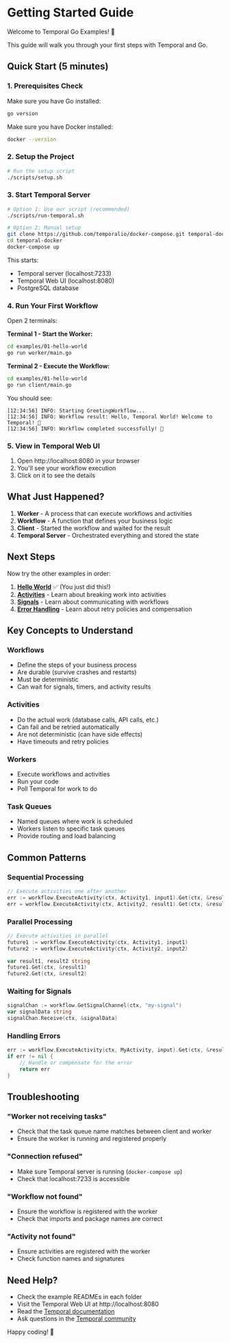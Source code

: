 # Getting Started Guide

Welcome to Temporal Go Examples! 🎉

This guide will walk you through your first steps with Temporal and Go.

## Quick Start (5 minutes)

### 1. Prerequisites Check

Make sure you have Go installed:
```bash
go version
```

Make sure you have Docker installed:
```bash
docker --version
```

### 2. Setup the Project

```bash
# Run the setup script
./scripts/setup.sh
```

### 3. Start Temporal Server

```bash
# Option 1: Use our script (recommended)
./scripts/run-temporal.sh

# Option 2: Manual setup
git clone https://github.com/temporalio/docker-compose.git temporal-docker
cd temporal-docker
docker-compose up
```

This starts:
- Temporal server (localhost:7233)
- Temporal Web UI (localhost:8080) 
- PostgreSQL database

### 4. Run Your First Workflow

Open 2 terminals:

**Terminal 1 - Start the Worker:**
```bash
cd examples/01-hello-world
go run worker/main.go
```

**Terminal 2 - Execute the Workflow:**
```bash
cd examples/01-hello-world  
go run client/main.go
```

You should see:
```
[12:34:56] INFO: Starting GreetingWorkflow...
[12:34:56] INFO: Workflow result: Hello, Temporal World! Welcome to Temporal! 🎉
[12:34:56] INFO: Workflow completed successfully! 🎉
```

### 5. View in Temporal Web UI

1. Open http://localhost:8080 in your browser
2. You'll see your workflow execution
3. Click on it to see the details

## What Just Happened?

1. **Worker** - A process that can execute workflows and activities
2. **Workflow** - A function that defines your business logic
3. **Client** - Started the workflow and waited for the result
4. **Temporal Server** - Orchestrated everything and stored the state

## Next Steps

Now try the other examples in order:

1. **[Hello World](examples/01-hello-world/)** ✅ (You just did this!)
2. **[Activities](examples/02-activities/)** - Learn about breaking work into activities
3. **[Signals](examples/03-signals/)** - Learn about communicating with workflows
4. **[Error Handling](examples/04-error-handling/)** - Learn about retry policies and compensation

## Key Concepts to Understand

### Workflows
- Define the steps of your business process
- Are durable (survive crashes and restarts)
- Must be deterministic
- Can wait for signals, timers, and activity results

### Activities  
- Do the actual work (database calls, API calls, etc.)
- Can fail and be retried automatically
- Are not deterministic (can have side effects)
- Have timeouts and retry policies

### Workers
- Execute workflows and activities
- Run your code
- Poll Temporal for work to do

### Task Queues
- Named queues where work is scheduled
- Workers listen to specific task queues
- Provide routing and load balancing

## Common Patterns

### Sequential Processing
```go
// Execute activities one after another
err := workflow.ExecuteActivity(ctx, Activity1, input1).Get(ctx, &result1)
err = workflow.ExecuteActivity(ctx, Activity2, result1).Get(ctx, &result2)
```

### Parallel Processing
```go
// Execute activities in parallel
future1 := workflow.ExecuteActivity(ctx, Activity1, input1)
future2 := workflow.ExecuteActivity(ctx, Activity2, input2)

var result1, result2 string
future1.Get(ctx, &result1)
future2.Get(ctx, &result2)
```

### Waiting for Signals
```go
signalChan := workflow.GetSignalChannel(ctx, "my-signal")
var signalData string
signalChan.Receive(ctx, &signalData)
```

### Handling Errors
```go
err := workflow.ExecuteActivity(ctx, MyActivity, input).Get(ctx, &result)
if err != nil {
    // Handle or compensate for the error
    return err
}
```

## Troubleshooting

### "Worker not receiving tasks"
- Check that the task queue name matches between client and worker
- Ensure the worker is running and registered properly

### "Connection refused"
- Make sure Temporal server is running (`docker-compose up`)
- Check that localhost:7233 is accessible

### "Workflow not found"
- Ensure the workflow is registered with the worker
- Check that imports and package names are correct

### "Activity not found"
- Ensure activities are registered with the worker
- Check function names and signatures

## Need Help?

- Check the example READMEs in each folder
- Visit the Temporal Web UI at http://localhost:8080
- Read the [Temporal documentation](https://docs.temporal.io/)
- Ask questions in the [Temporal community](https://community.temporal.io/)

Happy coding! 🚀
